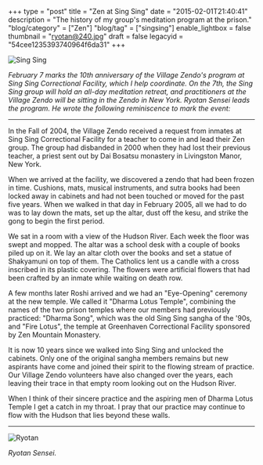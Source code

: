 +++
type = "post"
title = "Zen at Sing Sing"
date = "2015-02-01T21:40:41"
description = "The history of my group's meditation program at the prison."
"blog/category" = ["Zen"]
"blog/tag" = ["singsing"]
enable_lightbox = false
thumbnail = "ryotan@240.jpg"
draft = false
legacyid = "54cee1235393740964f6da31"
+++

<p><img style="display:block; margin-left:auto; margin-right:auto;" src="sing-sing.jpg" alt="Sing Sing" title="Sing Sing" /></p>
<p><em>February 7 marks the 10th anniversary of the Village Zendo's program at Sing Sing Correctional Facility, which I help coordinate. On the 7th, the Sing Sing group will hold an all-day meditation retreat, and practitioners at the Village Zendo will be sitting in the Zendo in New York. Ryotan Sensei leads the program. He wrote the following reminiscence to mark the event:</em></p>
<hr />
<p>In the Fall of 2004, the Village Zendo received a request from inmates at Sing Sing Correctional Facility for a teacher to come in and lead their Zen group. The group had disbanded in 2000 when they had lost their previous teacher, a priest sent out by Dai Bosatsu monastery in Livingston Manor, New York.</p>
<p>When we arrived at the facility, we discovered a zendo that had been frozen in time. Cushions, mats, musical instruments, and sutra books had been locked away in cabinets and had not been touched or moved for the past five years. When we walked in that day in February 2005, all we had to do was to lay down the mats, set up the altar, dust off the kesu, and strike the gong to begin the first period.</p>
<p>We sat in a room with a view of the Hudson River. Each week the floor was swept and mopped. The altar was a school desk with a couple of books piled up on it. We lay an altar cloth over the books and set a statue of Shakyamuni on top of them. The Catholics lent us a candle with a cross inscribed in its plastic covering. The flowers were artificial flowers that had been crafted by an inmate while waiting on death row.</p>
<p>A few months later Roshi arrived and we had an "Eye-Opening" ceremony at the new temple. We called it "Dharma Lotus Temple", combining the names of the two prison temples where our members had previously practiced: "Dharma Song", which was the old Sing Sing sangha of the '90s, and "Fire Lotus", the temple at Greenhaven Correctional Facility sponsored by Zen Mountain Monastery.</p>
<p>It is now 10 years since we walked into Sing Sing and unlocked the cabinets. Only one of the original sangha members remains but new aspirants have come and joined their spirit to the flowing stream of practice. Our Village Zendo volunteers have also changed over the years, each leaving their trace in that empty room looking out on the Hudson River.</p>
<p>When I think of their sincere practice and the aspiring men of Dharma Lotus Temple I get a catch in my throat. I pray that our practice may continue to flow with the Hudson that lies beyond these walls.</p>
<hr />
<p><img style="display:block; margin-left:auto; margin-right:auto;" src="ryotan.jpg" alt="Ryotan" title="Ryotan" /></p>
<p><em>Ryotan Sensei.</em></p>
    